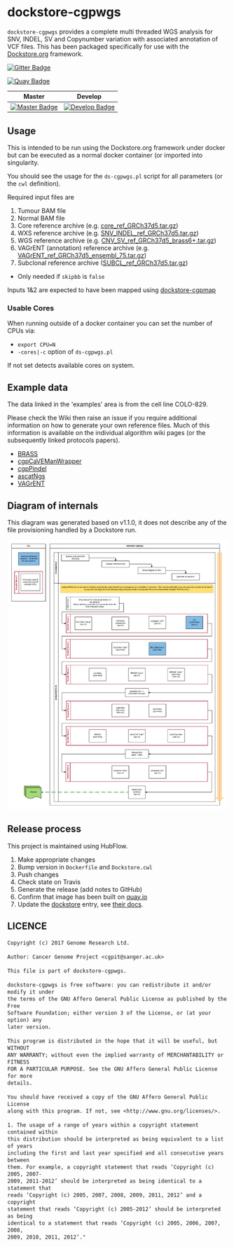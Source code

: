 # dockstore-cgpwgs

`dockstore-cgpwgs` provides a complete multi threaded WGS analysis for SNV, INDEL, SV and Copynumber
variation with associated annotation of VCF files.  This has been packaged specifically for use with
the [Dockstore.org](https://dockstore.org/) framework.

[![Gitter Badge][gitter-svg]][gitter-badge]

[![Quay Badge][quay-status]][quay-repo]

| Master                                        | Develop                                         |
| --------------------------------------------- | ----------------------------------------------- |
| [![Master Badge][travis-master]][travis-base] | [![Develop Badge][travis-develop]][travis-base] |



## Usage

This is intended to be run using the Dockstore.org framework under docker but can be executed as a
normal docker container (or imported into singularity.

You should see the usage for the `ds-cgpwgs.pl` script for all parameters (or the `cwl` definition).

Required input files are

1. Tumour BAM file
1. Normal BAM file
1. Core reference archive (e.g. [core_ref_GRCh37d5.tar.gz][ftp-ref])
1. WXS reference archive (e.g. [SNV_INDEL_ref_GRCh37d5.tar.gz][ftp-ref])
1. WGS reference archive (e.g. [CNV_SV_ref_GRCh37d5_brass6+.tar.gz][ftp-ref])
1. VAGrENT (annotation) reference archive (e.g. [VAGrENT_ref_GRCh37d5_ensembl_75.tar.gz][ftp-ref])
1. Subclonal reference archive ([SUBCL_ref_GRCh37d5.tar.gz][ftp-ref])
  * Only needed if `skipbb` is `false`

Inputs 1&2 are expected to have been mapped using [dockstore-cgpmap][dockstore-cgpmap]

### Usable Cores

When running outside of a docker container you can set the number of CPUs via:

* `export CPU=N`
* `-cores|-c` option of `ds-cgpwgs.pl`

If not set detects available cores on system.

## Example data

The data linked in the 'examples' area is from the cell line COLO-829.

Please check the Wiki then raise an issue if you require additional information on how to generate
your own reference files.  Much of this information is available on the individual algorithm wiki
pages (or the subsequently linked protocols papers).

* [BRASS][brass-wiki]
* [cgpCaVEManWrapper][caveman-wiki]
* [cgpPindel][cgppindel-wiki]
* [ascatNgs][ascatngs-wiki]
* [VAGrENT][vagrent-wiki]

## Diagram of internals

This diagram was generated based on v1.1.0, it does not describe any of the file provisioning
handled by a Dockstore run.

![Internal flow of docker image](images/dockstore-cgpwgs.png)

## Release process

This project is maintained using HubFlow.

1. Make appropriate changes
2. Bump version in `Dockerfile` and `Dockstore.cwl`
3. Push changes
4. Check state on Travis
5. Generate the release (add notes to GitHub)
6. Confirm that image has been built on [quay.io][quay-builds]
7. Update the [dockstore][dockstore-cgpwgs] entry, see [their docs][dockstore-get-started].

## LICENCE

```
Copyright (c) 2017 Genome Research Ltd.

Author: Cancer Genome Project <cgpit@sanger.ac.uk>

This file is part of dockstore-cgpwgs.

dockstore-cgpwgs is free software: you can redistribute it and/or modify it under
the terms of the GNU Affero General Public License as published by the Free
Software Foundation; either version 3 of the License, or (at your option) any
later version.

This program is distributed in the hope that it will be useful, but WITHOUT
ANY WARRANTY; without even the implied warranty of MERCHANTABILITY or FITNESS
FOR A PARTICULAR PURPOSE. See the GNU Affero General Public License for more
details.

You should have received a copy of the GNU Affero General Public License
along with this program. If not, see <http://www.gnu.org/licenses/>.

1. The usage of a range of years within a copyright statement contained within
this distribution should be interpreted as being equivalent to a list of years
including the first and last year specified and all consecutive years between
them. For example, a copyright statement that reads ‘Copyright (c) 2005, 2007-
2009, 2011-2012’ should be interpreted as being identical to a statement that
reads ‘Copyright (c) 2005, 2007, 2008, 2009, 2011, 2012’ and a copyright
statement that reads ‘Copyright (c) 2005-2012’ should be interpreted as being
identical to a statement that reads ‘Copyright (c) 2005, 2006, 2007, 2008,
2009, 2010, 2011, 2012’."
```

<!-- links -->
[ftp-ref]: ftp://ftp.sanger.ac.uk/pub/cancer/dockstore/human
[brass-wiki]: https://github.com/cancerit/BRASS/wiki
[cgppindel-wiki]: https://github.com/cancerit/cgpPindel/wiki
[caveman-wiki]: https://github.com/cancerit/cgpCaVEManWrapper/wiki
[ascatngs-wiki]: https://github.com/cancerit/ascatNgs/wiki
[vagrent-wiki]: https://github.com/cancerit/VAGrENT/wiki

<!-- Travis -->
[travis-base]: https://travis-ci.org/cancerit/dockstore-cgpwgs
[travis-master]: https://travis-ci.org/cancerit/dockstore-cgpwgs.svg?branch=master
[travis-develop]: https://travis-ci.org/cancerit/dockstore-cgpwgs.svg?branch=develop

<!-- Gitter -->
[gitter-svg]: https://badges.gitter.im/dockstore-cgp/Lobby.svg
[gitter-badge]: https://gitter.im/dockstore-cgp/Lobby?utm_source=badge&utm_medium=badge&utm_campaign=pr-badge&utm_content=badge

<!-- Quay.io -->
[quay-status]: https://quay.io/repository/wtsicgp/dockstore-cgpwgs/status
[quay-repo]: https://quay.io/repository/wtsicgp/dockstore-cgpwgs
[quay-builds]: https://quay.io/repository/wtsicgp/dockstore-cgpwgs?tab=builds

<!-- dockstore -->
[dockstore-cgpwgs]: https://dockstore.org/containers/quay.io/wtsicgp/dockstore-cgpwgs
[dockstore-cgpmap]: https://dockstore.org/containers/quay.io/wtsicgp/dockstore-cgpmap
[dockstore-get-started]: https://dockstore.org/docs/getting-started-with-dockstore
